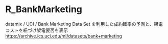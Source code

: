 # R_BankMarketing
datamix / UCI / Bank Marketing Data Set を利用した成約確率の予測と、架電コストを紐づけ架電要否を表示  
https://archive.ics.uci.edu/ml/datasets/bank+marketing

